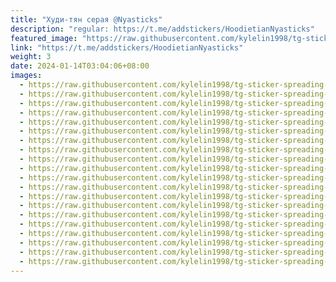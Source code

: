 ```yaml
---
title: "Худи-тян серая @Nyasticks"
description: "regular: https://t.me/addstickers/HoodietianNyasticks"
featured_image: "https://raw.githubusercontent.com/kylelin1998/tg-sticker-spreading-worldwide-images/main/img/dce015d2-5aa5-4773-ab8d-f4a4cdb27594.jpg"
link: "https://t.me/addstickers/HoodietianNyasticks"
weight: 3
date: 2024-01-14T03:04:06+08:00
images:
  - https://raw.githubusercontent.com/kylelin1998/tg-sticker-spreading-worldwide-images/main/img/dce015d2-5aa5-4773-ab8d-f4a4cdb27594.jpg
  - https://raw.githubusercontent.com/kylelin1998/tg-sticker-spreading-worldwide-images/main/img/302f40ee-5711-4696-af4c-1a43db1d8b4b.jpg
  - https://raw.githubusercontent.com/kylelin1998/tg-sticker-spreading-worldwide-images/main/img/0bff31e7-597e-466d-b6e9-839f8784b246.jpg
  - https://raw.githubusercontent.com/kylelin1998/tg-sticker-spreading-worldwide-images/main/img/a79e0067-a1b3-4a35-aaf7-dc66426eb1df.jpg
  - https://raw.githubusercontent.com/kylelin1998/tg-sticker-spreading-worldwide-images/main/img/6b35f513-2111-4ad0-aa04-b1ee5cf2ba07.jpg
  - https://raw.githubusercontent.com/kylelin1998/tg-sticker-spreading-worldwide-images/main/img/17dca159-7288-4ad0-8a1e-bf07a02c8f86.jpg
  - https://raw.githubusercontent.com/kylelin1998/tg-sticker-spreading-worldwide-images/main/img/87c567b2-a227-43fc-82b8-9b77a6d92197.jpg
  - https://raw.githubusercontent.com/kylelin1998/tg-sticker-spreading-worldwide-images/main/img/f6205815-87b3-4c14-bb33-fa6f047c69e4.jpg
  - https://raw.githubusercontent.com/kylelin1998/tg-sticker-spreading-worldwide-images/main/img/8882894f-d93b-4a3a-94c0-9c057e5d4cfe.jpg
  - https://raw.githubusercontent.com/kylelin1998/tg-sticker-spreading-worldwide-images/main/img/d5125eee-d109-485d-b6b9-bbe10ec0121e.jpg
  - https://raw.githubusercontent.com/kylelin1998/tg-sticker-spreading-worldwide-images/main/img/a232eb2a-0096-428c-a25f-5f0562392124.jpg
  - https://raw.githubusercontent.com/kylelin1998/tg-sticker-spreading-worldwide-images/main/img/f27de8a6-e14a-4d7f-a59c-7f99aabb7fa1.jpg
  - https://raw.githubusercontent.com/kylelin1998/tg-sticker-spreading-worldwide-images/main/img/00af1aeb-207d-4e88-a81a-201ae08bfc35.jpg
  - https://raw.githubusercontent.com/kylelin1998/tg-sticker-spreading-worldwide-images/main/img/f6b85770-1c7c-45e8-b392-264f2905bbfa.jpg
  - https://raw.githubusercontent.com/kylelin1998/tg-sticker-spreading-worldwide-images/main/img/c202a036-655d-4cdb-aec0-a7e4fd0c9c6b.jpg
  - https://raw.githubusercontent.com/kylelin1998/tg-sticker-spreading-worldwide-images/main/img/5e0761cf-ba91-4a8b-aefe-34d8bc90746f.jpg
  - https://raw.githubusercontent.com/kylelin1998/tg-sticker-spreading-worldwide-images/main/img/e32df6f5-1467-4846-9fe9-b24e7482ec61.jpg
  - https://raw.githubusercontent.com/kylelin1998/tg-sticker-spreading-worldwide-images/main/img/2ff75d44-0a64-4a9d-8a7b-c121070be6ec.jpg
  - https://raw.githubusercontent.com/kylelin1998/tg-sticker-spreading-worldwide-images/main/img/eadb631a-96e5-49c1-96fc-80f449f19ecf.jpg
  - https://raw.githubusercontent.com/kylelin1998/tg-sticker-spreading-worldwide-images/main/img/bde8643e-e4f3-47e8-9258-894846e48954.jpg
---
```

